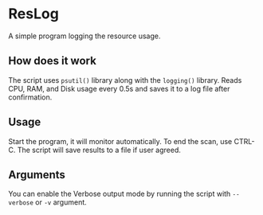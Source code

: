 # ResLog
A simple program logging the resource usage.
## How does it work
The script uses `psutil()` library along with the `logging()` library.
Reads CPU, RAM, and Disk usage every 0.5s and saves it to a log file after confirmation.
## Usage
Start the program, it will monitor automatically. To end the scan, use CTRL-C. The script will save results to a file if user agreed.

## Arguments
You can enable the Verbose output mode by running the script with `--verbose` or `-v` argument.